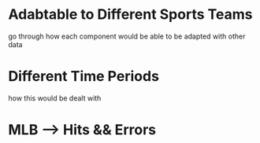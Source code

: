 # Adabtable to Different Sports Teams

  go through how each component would be able to be adapted with other data

# Different Time Periods

  how this would be dealt with

# MLB --> Hits && Errors

